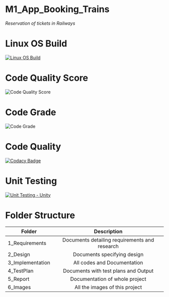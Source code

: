 # M1_App_Booking_Trains

*Reservation of tickets in Railways*


# Linux OS Build
[![Linux OS Build](https://github.com/natrajsk007/M1_App_Booking_Trains/actions/workflows/Linux.yml/badge.svg)](https://github.com/natrajsk007/M1_App_Booking_Trains/actions/workflows/Linux.yml)

# Code Quality Score
![Code Quality Score](https://api.codiga.io/project/29805/score/svg)

# Code Grade
![Code Grade](https://api.codiga.io/project/29805/status/svg)

# Code Quality
[![Codacy Badge](https://app.codacy.com/project/badge/Grade/64062f40fcd344b2af90a97dbfe2653d)](https://www.codacy.com/gh/natrajsk007/M1_App_Booking_Trains/dashboard?utm_source=github.com&amp;utm_medium=referral&amp;utm_content=natrajsk007/M1_App_Booking_Trains&amp;utm_campaign=Badge_Grade)

# Unit Testing
[![Unit Testing - Unity](https://github.com/natrajsk007/M1_App_Booking_Trains/actions/workflows/unity.yml/badge.svg)](https://github.com/natrajsk007/M1_App_Booking_Trains/actions/workflows/unity.yml)

# Folder Structure
| Folder   |      Description     |  
|----------|:-------------:|
| 1_Requirements |  Documents detailing requirements and research |
| 2_Design |    Documents specifying design  | 
| 3_Implementation |   All codes and Documentation  |
| 4_TestPlan |  Documents with test plans and Output |
| 5_Report |    Documentation of whole project  | 
| 6_Images |    All the images of this project  |
